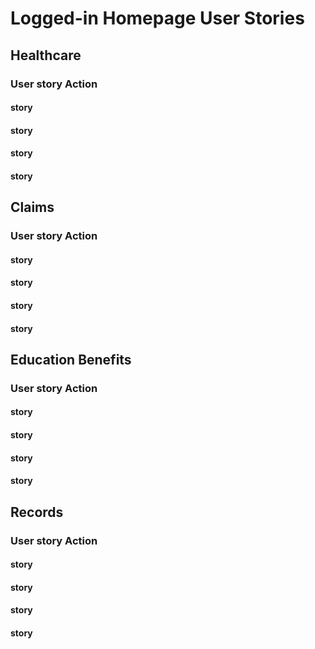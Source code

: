 # Logged-in Homepage User Stories


## Healthcare
### User story Action
#### story 
#### story
#### story 
#### story


## Claims
### User story Action
#### story 
#### story
#### story 
#### story

## Education Benefits
### User story Action
#### story 
#### story
#### story 
#### story


## Records
### User story Action
#### story 
#### story
#### story 
#### story
